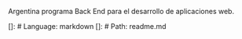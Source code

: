 Argentina programa Back End para el desarrollo de aplicaciones web.

[]: # Language: markdown
[]: # Path: readme.md
